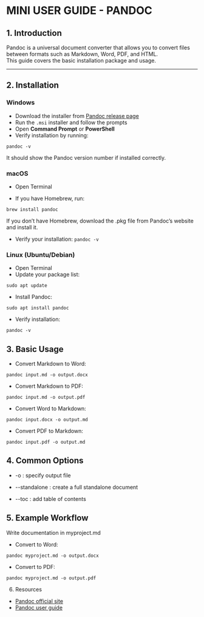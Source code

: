 # MINI USER GUIDE - PANDOC

## 1. Introduction
Pandoc is a universal document converter that allows you to convert files between formats such as Markdown, Word, PDF, and HTML.  
This guide covers the basic installation package and usage.

---

## 2. Installation

### Windows
- Download the installer from [Pandoc release page](https://github.com/jgm/pandoc/releases)  
- Run the `.msi` installer and follow the prompts  
- Open **Command Prompt** or **PowerShell**  
- Verify installation by running:

```pandoc -v ```

It should show the Pandoc version number if installed correctly.

### macOS
- Open Terminal

- If you have Homebrew, run:

```brew install pandoc ```

If you don’t have Homebrew, download the .pkg file from Pandoc’s website and install it.

- Verify your installation:
```pandoc -v```

### Linux (Ubuntu/Debian)
- Open Terminal
- Update your package list:

```sudo apt update```

- Install Pandoc:

```sudo apt install pandoc```

- Verify installation:

```pandoc -v```

## 3. Basic Usage
- Convert Markdown to Word:

```pandoc input.md -o output.docx```

- Convert Markdown to PDF:

```pandoc input.md -o output.pdf```

- Convert Word to Markdown:

```pandoc input.docx -o output.md```

- Convert PDF to Markdown:

```pandoc input.pdf -o output.md```

## 4. Common Options
- -o : specify output file

- --standalone : create a full standalone document

- --toc : add table of contents

## 5. Example Workflow
Write documentation in myproject.md

- Convert to Word:

```pandoc myproject.md -o output.docx```

- Convert to PDF:

```pandoc myproject.md -o output.pdf```

6. Resources

- [Pandoc official site](https://pandoc.org)
- [Pandoc user guide](https://pandoc.org/MANUAL.html)

